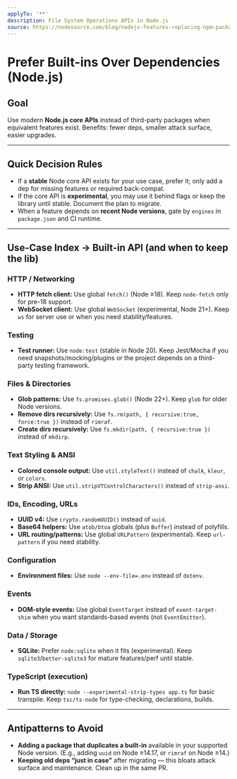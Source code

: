 ```yaml
---
applyTo: '**'
description: File System Operations APIs in Node.js
source: https://nodesource.com/blog/nodejs-features-replacing-npm-packages
---
```


# Prefer Built-ins Over Dependencies (Node.js)

## Goal
Use modern **Node.js core APIs** instead of third-party packages when equivalent features exist. Benefits: fewer deps, smaller attack surface, easier upgrades.

---

## Quick Decision Rules
- If a **stable** Node core API exists for your use case, prefer it; only add a dep for missing features or required back-compat.
- If the core API is **experimental**, you may use it behind flags or keep the library until stable. Document the plan to migrate.
- When a feature depends on **recent Node versions**, gate by `engines` in `package.json` and CI runtime.

---

## Use-Case Index → Built-in API (and when to keep the lib)

### HTTP / Networking
- **HTTP fetch client:** Use global `fetch()` (Node ≥18). Keep `node-fetch` only for pre-18 support.
- **WebSocket client:** Use global `WebSocket` (experimental, Node 21+). Keep `ws` for server use or when you need stability/features.

### Testing
- **Test runner:** Use `node:test` (stable in Node 20). Keep Jest/Mocha if you need snapshots/mocking/plugins or the project depends on a third-party testing framework.

### Files & Directories
- **Glob patterns:** Use `fs.promises.glob()` (Node 22+). Keep `glob` for older Node versions.
- **Remove dirs recursively:** Use `fs.rm(path, { recursive:true, force:true })` instead of `rimraf`.
- **Create dirs recursively:** Use `fs.mkdir(path, { recursive:true })` instead of `mkdirp`.

### Text Styling & ANSI
- **Colored console output:** Use `util.styleText()` instead of `chalk`, `kleur`, or `colors`. 
- **Strip ANSI:** Use `util.stripVTControlCharacters()` instead of `strip-ansi`.

### IDs, Encoding, URLs
- **UUID v4:** Use `crypto.randomUUID()` instead of `uuid`.
- **Base64 helpers:** Use `atob/btoa` globals (plus `Buffer`) instead of polyfills.
- **URL routing/patterns:** Use global `URLPattern` (experimental). Keep `url-pattern` if you need stability.

### Configuration
- **Environment files:** Use `node --env-file=.env` instead of `dotenv`.

### Events
- **DOM-style events:** Use global `EventTarget` instead of `event-target-shim` when you want standards-based events (not `EventEmitter`).

### Data / Storage
- **SQLite:** Prefer `node:sqlite` when it fits (experimental). Keep `sqlite3`/`better-sqlite3` for mature features/perf until stable.

### TypeScript (execution)
- **Run TS directly:** `node --experimental-strip-types app.ts` for basic transpile. Keep `tsc/ts-node` for type-checking, declarations, builds.

---

## Antipatterns to Avoid
- **Adding a package that duplicates a built-in** available in your supported Node version. (E.g., adding `uuid` on Node ≥14.17, or `rimraf` on Node ≥14.)
- **Keeping old deps “just in case”** after migrating — this bloats attack surface and maintenance. Clean up in the same PR.
